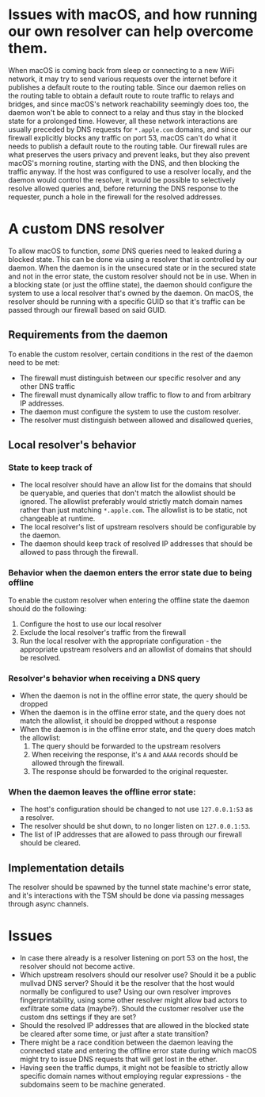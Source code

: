 # Issues with macOS, and how running our own resolver can help overcome them.
When macOS is coming back from sleep or connecting to a new WiFi network, it may try to send various requests over the
internet before it publishes a default route to the routing table. Since our daemon relies on the routing table to
obtain a default route to route traffic to relays and bridges, and since macOS's network reachability seemingly does
too, the daemon won't be able to connect to a relay and thus stay in the blocked state for a prolonged time. However,
all these network interactions are usually preceded by DNS requests for `*.apple.com` domains, and since our firewall
explicitly blocks any traffic on port 53, macOS can't do what it needs to publish a default route to the routing table.
Our firewall rules are what preserves the users privacy and prevent leaks, but they also prevent macOS's morning
routine, starting with the DNS, and then blocking the traffic anyway. If the host was configured to use a resolver
locally, and the daemon would control the resolver, it would be possible to selectively resolve allowed queries and,
before returning the DNS response to the requester, punch a hole in the firewall for the resolved addresses.

# A custom DNS resolver
To allow macOS to function, _some_ DNS queries need to leaked during a blocked state. This can be done via using a
resolver that is controlled by our daemon. When the daemon is in the unsecured state or in the secured state and not in
the error state, the custom resolver should not be in use. When in a blocking state (or just the offline state), the
daemon should configure the system to use a local resolver that's owned by the daemon. On macOS, the resolver should be running
with a specific GUID so that it's traffic can be passed through our firewall based on said GUID.

## Requirements from the daemon
To enable the custom resolver, certain conditions in the rest of the daemon need to be met:
- The firewall must distinguish between our specific resolver and any other DNS traffic
- The firewall must dynamically allow traffic to flow to and from arbitrary IP addresses.
- The daemon must configure the system to use the custom resolver.
- The resolver must distinguish between allowed and disallowed queries,

## Local resolver's behavior
### State to keep track of
- The local resolver should have an allow list for the domains that should be queryable, and queries that don't match the
allowlist should be ignored. The allowlist preferably would strictly match domain names rather than just matching
`*.apple.com`. The allowlist is to be static, not changeable at runtime.
- The local resolver's list of upstream resolvers should be configurable by the daemon.
- The daemon should keep track of resolved IP addresses that should be allowed to pass through the firewall.

### Behavior when the daemon enters the error state due to being offline
To enable the custom resolver when entering the offline state the daemon should do the following:
1. Configure the host to use our local resolver
1. Exclude the local resolver's traffic from the firewall
1. Run the local resolver with the appropriate configuration - the appropriate upstream resolvers and an allowlist of
    domains that should be resolved.

### Resolver's behavior when receiving a DNS query
- When the daemon is not in the offline error state, the query should be dropped
- When the daemon is in the offline error state, and the query does not match the allowlist, it should be dropped
    without a response
- When the daemon is in the offline error state, and the query does match the allowlist:
  1. The query should be forwarded to the upstream resolvers
  1. When receiving the response, it's `A` and `AAAA` records should be allowed through the firewall.
  1. The response should be forwarded to the original requester.

### When the daemon leaves the offline error state:
- The host's configuration should be changed to not use `127.0.0.1:53` as a resolver.
- The resolver should be shut down, to no longer listen on `127.0.0.1:53`.
- The list of IP addresses that are allowed to pass through our firewall should be cleared.

## Implementation details
The resolver should be spawned by the tunnel state machine's error state, and it's interactions with the TSM should be
done via passing messages through async channels.

# Issues
- In case there already is a resolver listening on port 53 on the host, the resolver should not become active.
- Which upstream resolvers should our resolver use? Should it be a public mullvad DNS server? Should it be the resolver
  that the host would normally be configured to use? Using our own resolver improves fingerprintability, using some
  other resolver might allow bad actors to exfiltrate some data (maybe?). Should the customer resolver use the custom
  dns settings if they are set?
- Should the resolved IP addresses that are allowed in the blocked state be cleared after some time, or just after a
    state transition?
- There might be a race condition between the daemon leaving the connected state and entering the offline error state
    during which macOS might try to issue DNS requests that will get lost in the ether.
- Having seen the traffic dumps, it might not be feasible to strictly allow specific domain names without employing
    regular expressions - the subdomains seem to be machine generated.

